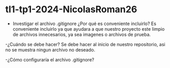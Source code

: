 # tl1-tp1-2024-NicolasRoman26
- Investigar el archivo .gitignore ¿Por qué es conveniente incluirlo?
Es conveniente incluirlo ya que ayudara a que nuestro proyecto este limpio de archivos innecesarios, ya sea imagenes o archivos de prueba.

-¿Cuándo se debe hacer?
Se debe hacer al inicio de nuestro repositorio, asi no se muestra ningun archivo no deseado.

-¿Cómo configuraría el archivo .gitignore?
